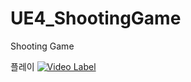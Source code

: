 # UE4_ShootingGame
Shooting Game

플레이 
[![Video Label](http://img.https://youtu.be/7j0gP-ht8uQ.jpg)](https://youtu.be/7j0gP-ht8uQ)
